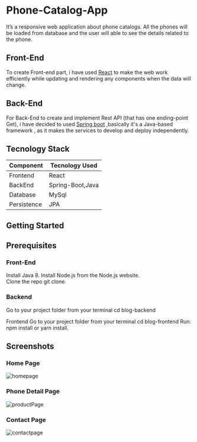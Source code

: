 # Phone-Catalog-App
It’s a responsive web application about phone catalogs. All the phones will be loaded from database and the user will able to see the details related to the phone.
## Front-End 
To create Front-end part, i have used [React](https://reactjs.org/) to make the web work efficiently while updating and rendering any components when the data will change.
## Back-End 
For Back-End to create and implement Rest API (that has one ending-point Get), i have decided to used [Spring boot](https://spring.io/projects/spring-boot) ,basically it's a Java-based framework , as it makes the services to develop and deploy independently.

## Tecnology Stack

| Component | Tecnology Used|
|  ------------- |------------- | 
| Frontend   | React | 
| BackEnd | Spring-Boot,Java  | 
| Database   | MySql | 
| Persistence   | JPA  | 

## Getting Started
## Prerequisites
### Front-End
Install Java 8. 
Install Node.js from the Node.js website.  
Clone the repo git clone.

### Backend
Go to your project folder from your terminal
cd blog-backend

Frontend
Go to your project folder from your terminal
cd blog-frontend
Run: npm install or yarn install.  

## Screenshots  
### Home Page  
![homepage](https://user-images.githubusercontent.com/45390300/139253553-7feacbd8-eb48-4339-8d35-2c34c972d44c.png)

### Phone Detail Page 
![productPage](https://user-images.githubusercontent.com/45390300/139254259-0a6b0093-f2a0-4661-88b1-3405855d59d4.png)

### Contact Page 
![contactpage](https://user-images.githubusercontent.com/45390300/139254977-23e1c94d-3d09-46cf-a185-1b2fb6045c33.png)




